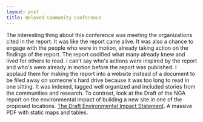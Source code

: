 ```yaml
---
layout: post
title: Beloved Community Conference
---
```

 The interesting thing about this conference was meeting the organizations cited in the report. It was like the report came alive. It was also a chance to engage with the people who were in motion, already taking action on the findings of the report. The report codified what many already knew and lived for others to read. I can't say who's actions were inspired by the report and who's were already in motion before the report was published. I applaud them for making the report into a website instead of a document to be filed away on someone's hard drive because it was too long to read in one sitting. It was indexed, tagged well organized and included stories from the communities and research. To contrast, look at the Draft of the NGA report on the environmental impact of building a new site in one of the proposed locations. [The Draft Environmental Impact Statement](http://nextngawest.com/site/DEIS/DRAFT_EIS_NGA_West_Campus_Greater_StLouis_Area.pdf). A massive PDF with static maps and tables.
